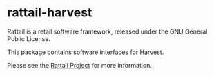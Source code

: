 
# rattail-harvest

Rattail is a retail software framework, released under the GNU General
Public License.

This package contains software interfaces for
[Harvest](https://www.getharvest.com/).

Please see the [Rattail Project](https://rattailproject.org/) for more
information.
